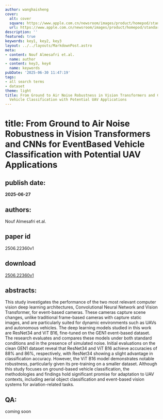 ```yaml
---
author: wanghaisheng
cover:
  alt: cover
  square: https://www.apple.com.cn/newsroom/images/product/homepod/standard/Apple-HomePod-hero-230118_big.jpg.large_2x.jpg
  url: https://www.apple.com.cn/newsroom/images/product/homepod/standard/Apple-HomePod-hero-230118_big.jpg.large_2x.jpg
description: ''
featured: true
keywords: key1, key2, key3
layout: ../../layouts/MarkdownPost.astro
meta:
- content: Nouf Almesafri et.al.
  name: author
- content: key3, key4
  name: keywords
pubDate: '2025-06-30 11:47:19'
tags:
- all search terms
- dataset
theme: light
title: From Ground to Air Noise Robustness in Vision Transformers and CNNs for EventBased
  Vehicle Classification with Potential UAV Applications
---
```


# title: From Ground to Air Noise Robustness in Vision Transformers and CNNs for EventBased Vehicle Classification with Potential UAV Applications 
## publish date: 
**2025-06-27** 
## authors: 
  Nouf Almesafri et.al. 
## paper id
2506.22360v1
## download
[2506.22360v1](http://arxiv.org/abs/2506.22360v1)
## abstracts:
This study investigates the performance of the two most relevant computer vision deep learning architectures, Convolutional Neural Network and Vision Transformer, for event-based cameras. These cameras capture scene changes, unlike traditional frame-based cameras with capture static images, and are particularly suited for dynamic environments such as UAVs and autonomous vehicles. The deep learning models studied in this work are ResNet34 and ViT B16, fine-tuned on the GEN1 event-based dataset. The research evaluates and compares these models under both standard conditions and in the presence of simulated noise. Initial evaluations on the clean GEN1 dataset reveal that ResNet34 and ViT B16 achieve accuracies of 88% and 86%, respectively, with ResNet34 showing a slight advantage in classification accuracy. However, the ViT B16 model demonstrates notable robustness, particularly given its pre-training on a smaller dataset. Although this study focuses on ground-based vehicle classification, the methodologies and findings hold significant promise for adaptation to UAV contexts, including aerial object classification and event-based vision systems for aviation-related tasks.
## QA:
coming soon
